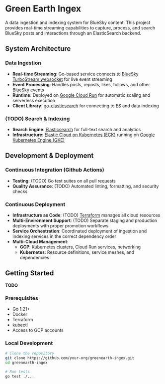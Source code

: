 # Green Earth Ingex

A data ingestion and indexing system for BlueSky content. This project provides real-time streaming capabilities to capture, process, and search BlueSky posts and interactions through an ElasticSearch backend.

## System Architecture

### Data Ingestion
- **Real-time Streaming**: Go-based service connects to [BlueSky TurboStream websocket](https://www.graze.social/docs/graze-turbostream) for live event streaming
- **Event Processing**: Handles posts, reposts, likes, follows, and other BlueSky events
- **Runtime**: Deployed on [Google Cloud Run](https://cloud.google.com/run/docs) for automatic scaling and serverless execution
- **Client Library**: [go-elasticsearch](https://pkg.go.dev/github.com/elastic/go-elasticsearch/v9) for connecting to ES and data indexing

### (TODO) Search & Indexing
- **Search Engine**: [Elasticsearch](https://www.elastic.co/docs/solutions/search) for full-text search and analytics
- **Infrastructure**: [Elastic Cloud on Kubernetes (ECK)](https://www.elastic.co/docs/deploy-manage/deploy/cloud-on-k8s#eck-overview) running on [Google Kubernetes Engine (GKE)](https://cloud.google.com/kubernetes-engine/docs?hl=en_US)

## Development & Deployment

### Continuous Integration (Github Actions)
- **Testing**: (TODO) Go test suites on all pull requests
- **Quality Assurance**: (TODO) Automated linting, formatting, and security checks

### Continuous Deployment
- **Infrastructure as Code**: (TODO) [Terraform](https://developer.hashicorp.com/terraform/intro/use-cases) manages all cloud resources
- **Multi-Environment Support**: (TODO) Separate staging and production deployments with proper promotion workflows
- **Service Orchestration**: Coordinated deployment of ingestion and indexing services in the correct dependency order
- **Multi-Cloud Management**:
  - **GCP**: Kubernetes clusters, Cloud Run services, networking
  - **Kubernetes**: Resource definitions, service meshes, and dependencies

## Getting Started

**TODO**

### Prerequisites
- Go 1.21+
- Docker
- Terraform
- kubectl
- Access to GCP accounts

### Local Development
```bash
# Clone the repository
git clone https://github.com/your-org/greenearth-ingex.git
cd greenearth-ingex

# Run tests
go test ./...
```